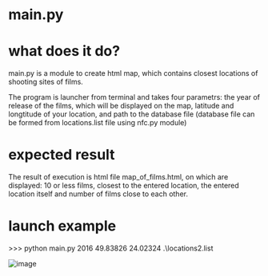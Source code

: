 # main.py

# what does it do?

main.py is a module to create html map,
which contains closest locations of shooting sites of films.

The program is launcher from terminal and takes four parametrs:
the year of release of the films, which will be displayed on the map,
latitude and longtitude of your location, and path to the database file
(database file can be formed from locations.list file using nfc.py module)

# expected result

The result of execution is html file map_of_films.html, on which are displayed:
10 or less films, closest to the entered location, the entered location itself
and number of films close to each other.

# launch example

\>\>\> python main.py 2016 49.83826 24.02324 .\locations2.list

![image](https://user-images.githubusercontent.com/91616531/153612742-7d8a80d0-d642-4890-afaa-9e10c6f2cd01.png)
